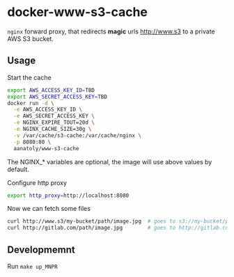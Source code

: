 # docker-www-s3-cache
`nginx` forward proxy, that redirects **magic** urls http://www.s3 to a private AWS S3 bucket.

## Usage
Start the cache

```bash
export AWS_ACCESS_KEY_ID=TBD
export AWS_SECRET_ACCESS_KEY=TBD
docker run -d \
  -e AWS_ACCESS_KEY_ID \
  -e AWS_SECRET_ACCESS_KEY \
  -e NGINX_EXPIRE_TOUT=20d \
  -e NGINX_CACHE_SIZE=30g \
  -v /var/cache/s3-cache:/var/cache/nginx \
  -p 8080:80 \
  aanatoly/www-s3-cache
```
The NGINX_* variables are optional, the image will use above values by default.

Configure http proxy
```bash
export http_proxy=http://localhost:8080
```
Now we can fetch some files
```bash
curl http://www.s3/my-bucket/path/image.jpg  # goes to s3://my-bucket/path/image.jpg
curl http://gitlab.com/path/image.jpg        # goes to http://gitlab.com/path/image.jpg
```

## Developmemnt
Run `make up_MNPR`
